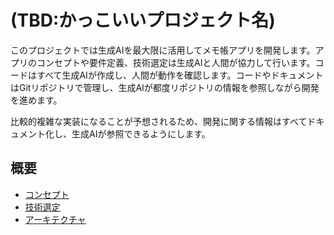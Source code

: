 # (TBD:かっこいいプロジェクト名)

このプロジェクトでは生成AIを最大限に活用してメモ帳アプリを開発します。アプリのコンセプトや要件定義、技術選定は生成AIと人間が協力して行います。コードはすべて生成AIが作成し、人間が動作を確認します。コードやドキュメントはGitリポジトリで管理し、生成AIが都度リポジトリの情報を参照しながら開発を進めます。

比較的複雑な実装になることが予想されるため、開発に関する情報はすべてドキュメント化し、生成AIが参照できるようにします。

## 概要

- [コンセプト](docs/concept.md)
- [技術選定](docs/technology.md)
- [アーキテクチャ](docs/architecture.md)
